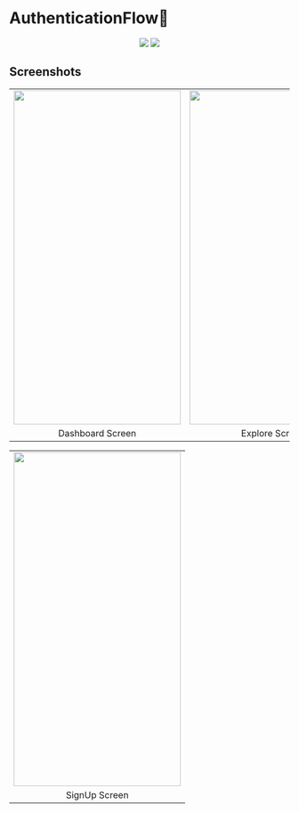 # AuthenticationFlow🤖

 <p align="center">
  <img src="https://img.shields.io/badge/kotlin-%237F52FF.svg?style=for-the-badge&logo=kotlin&logoColor=white" />
  <img src="https://img.shields.io/badge/Android-3DDC84?style=for-the-badge&logo=android&logoColor=white" />  
  </p>
  
  ## Screenshots
<table>
<tr>
<td> <img src = "https://user-images.githubusercontent.com/52368582/192424291-24f3ebf5-0bb0-41e2-bec1-cb04865d61f5.jpeg" width="300" height="600" ></td>
<td><img src = "https://user-images.githubusercontent.com/52368582/192421981-f6dc3831-f5fe-4d30-b443-b6208172281b.jpeg" width="300" height="600" ></td>
<td> <img src = "https://user-images.githubusercontent.com/52368582/192421996-32a55f7e-9f7f-4318-992e-afcb0e66aae7.jpeg" width="300" height="600" ></td>
</tr>

<tr>
<td align="center">Dashboard Screen</td>
<td align="center">Explore Screen</td>
<td align="center">SignIn Screen</td>
</tr>
</table>

<table>
<tr>
<td><img src = "https://user-images.githubusercontent.com/52368582/192422038-ed19fbab-56e1-4e52-8afb-6bef37cac139.jpeg" width="300" height="600" ></td>
</tr>

<tr>
<td align="center">SignUp Screen</td>
</tr>
</table>



